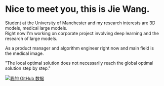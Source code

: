 # Nice to meet you, this is Jie Wang.
Student at the University of Manchester and my research interests are 3D models, medical large models.  
Right now I'm working on corporate project involving deep learning and the research of large models.

As a product manager and algorithm engineer right now and main field is the medical image.

"The local optimal solution does not necessarily reach the global optimal solution step by step."

[![我的 GitHub 数据](https://github-readme-stats.vercel.app/api?username=CorleoneJW)]()
